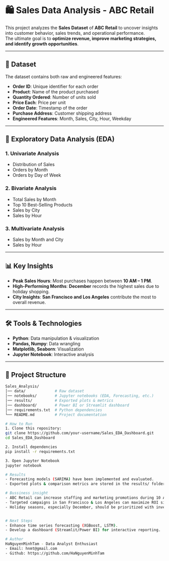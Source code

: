 # 🛍️ Sales Data Analysis - ABC Retail  

This project analyzes the **Sales Dataset** of **ABC Retail** to uncover insights into customer behavior, sales trends, and operational performance.  
The ultimate goal is to **optimize revenue, improve marketing strategies, and identify growth opportunities**.  

---

## 📂 Dataset  

The dataset contains both raw and engineered features:  

- **Order ID**: Unique identifier for each order  
- **Product**: Name of the product purchased  
- **Quantity Ordered**: Number of units sold  
- **Price Each**: Price per unit  
- **Order Date**: Timestamp of the order  
- **Purchase Address**: Customer shipping address  
- **Engineered Features**: Month, Sales, City, Hour, Weekday  

---

## 🔎 Exploratory Data Analysis (EDA)  

### 1. Univariate Analysis  
- Distribution of Sales  
- Orders by Month  
- Orders by Day of Week  

### 2. Bivariate Analysis  
- Total Sales by Month  
- Top 10 Best-Selling Products  
- Sales by City  
- Sales by Hour  

### 3. Multivariate Analysis  
- Sales by Month and City  
- Sales by Hour  

---

## 📊 Key Insights  

- **Peak Sales Hours**: Most purchases happen between **10 AM – 1 PM**.  
- **High-Performing Months**: **December** records the highest sales due to holiday shopping.  
- **City Insights**: **San Francisco and Los Angeles** contribute the most to overall revenue.  

---

## 🛠️ Tools & Technologies  

- **Python**: Data manipulation & visualization  
- **Pandas, Numpy**: Data wrangling  
- **Matplotlib, Seaborn**: Visualization  
- **Jupyter Notebook**: Interactive analysis  

---

## 📁 Project Structure  

```bash
Sales_Analysis/
│── data/             # Raw dataset
│── notebooks/        # Jupyter notebooks (EDA, Forecasting, etc.)
│── results/          # Exported plots & metrics
│── dashboard/        # Power BI or Streamlit dashboard
│── requirements.txt  # Python dependencies
└── README.md         # Project documentation

# How to Run
1. Clone this repository:
git clone https://github.com/your-username/Sales_EDA_Dashboard.git
cd Sales_EDA_Dashboard

2. Install dependencies
pip install -r requirements.txt

3. Open Jupyter Notebook
jupyter notebook

# Results
- Forecasting models (SARIMA) have been implemented and evaluated.
- Exported plots & comparison metrics are stored in the results/ folder.

# Bussiness insight
- ABC Retail can increase staffing and marketing promotions during 10 AM – 1 PM to capture peak sales.
- Targeted campaigns in San Francisco & Los Angeles can maximize ROI since these cities dominate revenue.
- Holiday seasons, especially December, should be prioritized with inventory planning and bundled offers.


# Next Steps 
- Enhance time series forecasting (XGBoost, LSTM).
- Develop a dashboard (Streamlit/Power BI) for interactive reporting.

# Author
HaNguyenMinhTam - Data Analyst Enthusiast
- Email: hnmt@gmail.com
- Github: https://github.com/HaNguyenMinhTam



